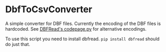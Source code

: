 # DbfToCsvConverter
A simple converter for DBF files. Currently the encoding of the DBF files is hardcoded. See [DBFRead's codepage.py](https://github.com/olemb/dbfread/blob/master/dbfread/codepages.py) for alternative encodings.

To use this script you need to install dbfread. `pip install dbfread` should do just that.
